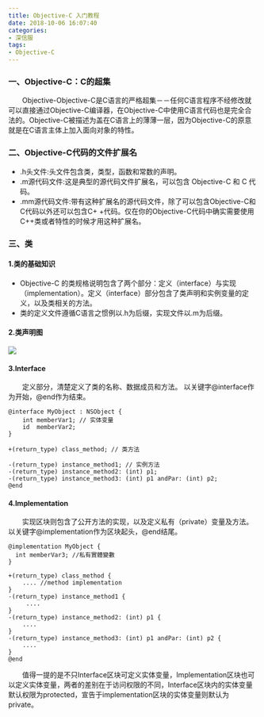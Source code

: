 ```yaml
---
title: Objective-C 入门教程
date: 2018-10-06 16:07:40
categories:
- 深信服
tags:
- Objective-C
---
```


### 一、Objective-C：C的超集
&emsp;&emsp;Objective-Objective-C是C语言的严格超集－－任何C语言程序不经修改就可以直接通过Objective-C编译器，在Objective-C中使用C语言代码也是完全合法的。Objective-C被描述为盖在C语言上的薄薄一层，因为Objective-C的原意就是在C语言主体上加入面向对象的特性。
<!-- more -->
### 二、Objective-C代码的文件扩展名
- .h头文件:头文件包含类，类型，函数和常数的声明。
- .m源代码文件:这是典型的源代码文件扩展名，可以包含 Objective-C 和 C 代码。
- .mm源代码文件:带有这种扩展名的源代码文件，除了可以包含Objective-C和C代码以外还可以包含C+ +代码。仅在你的Objective-C代码中确实需要使用C++类或者特性的时候才用这种扩展名。

### 三、类
#### 1.类的基础知识
- Objective-C 的类规格说明包含了两个部分：定义（interface）与实现（implementation）。定义（interface）部分包含了类声明和实例变量的定义，以及类相关的方法。
- 类的定义文件遵循C语言之惯例以.h为后缀，实现文件以.m为后缀。

#### 2.类声明图
![](http://www.runoob.com/wp-content/uploads/2015/08/2011021920525849.jpg)

#### 3.Interface
&emsp;&emsp;定义部分，清楚定义了类的名称、数据成员和方法。 以关键字@interface作为开始，@end作为结束。

```
@interface MyObject : NSObject {
    int memberVar1; // 实体变量
    id  memberVar2;
}

+(return_type) class_method; // 类方法

-(return_type) instance_method1; // 实例方法
-(return_type) instance_method2: (int) p1;
-(return_type) instance_method3: (int) p1 andPar: (int) p2;
@end
```
#### 4.Implementation
&emsp;&emsp;实现区块则包含了公开方法的实现，以及定义私有（private）变量及方法。 以关键字@implementation作为区块起头，@end结尾。

```
@implementation MyObject {
  int memberVar3; //私有實體變數
}

+(return_type) class_method {
    .... //method implementation
}
-(return_type) instance_method1 {
     ....
}
-(return_type) instance_method2: (int) p1 {
    ....
}
-(return_type) instance_method3: (int) p1 andPar: (int) p2 {
    ....
}
@end
```
&emsp;&emsp;值得一提的是不只Interface区块可定义实体变量，Implementation区块也可以定义实体变量，两者的差别在于访问权限的不同，Interface区块内的实体变量默认权限为protected，宣告于implementation区块的实体变量则默认为private。



